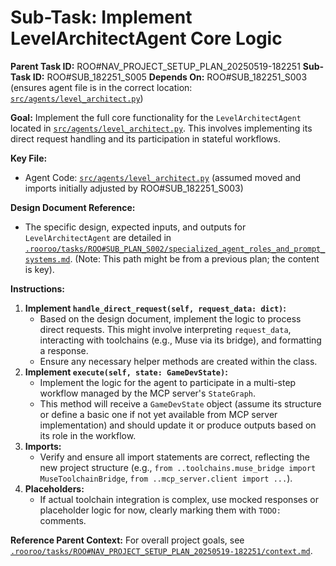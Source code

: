 # Sub-Task: Implement LevelArchitectAgent Core Logic

**Parent Task ID:** ROO#NAV_PROJECT_SETUP_PLAN_20250519-182251
**Sub-Task ID:** ROO#SUB_182251_S005
**Depends On:** ROO#SUB_182251_S003 (ensures agent file is in the correct location: [`src/agents/level_architect.py`](src/agents/level_architect.py))

**Goal:**
Implement the full core functionality for the `LevelArchitectAgent` located in [`src/agents/level_architect.py`](src/agents/level_architect.py). This involves implementing its direct request handling and its participation in stateful workflows.

**Key File:**
*   Agent Code: [`src/agents/level_architect.py`](src/agents/level_architect.py) (assumed moved and imports initially adjusted by ROO#SUB_182251_S003)

**Design Document Reference:**
*   The specific design, expected inputs, and outputs for `LevelArchitectAgent` are detailed in [`.rooroo/tasks/ROO#SUB_PLAN_S002/specialized_agent_roles_and_prompt_systems.md`](.rooroo/tasks/ROO#SUB_PLAN_S002/specialized_agent_roles_and_prompt_systems.md). (Note: This path might be from a previous plan; the content is key).

**Instructions:**
1.  **Implement `handle_direct_request(self, request_data: dict)`:**
    *   Based on the design document, implement the logic to process direct requests. This might involve interpreting `request_data`, interacting with toolchains (e.g., Muse via its bridge), and formatting a response.
    *   Ensure any necessary helper methods are created within the class.
2.  **Implement `execute(self, state: GameDevState)`:**
    *   Implement the logic for the agent to participate in a multi-step workflow managed by the MCP server's `StateGraph`.
    *   This method will receive a `GameDevState` object (assume its structure or define a basic one if not yet available from MCP server implementation) and should update it or produce outputs based on its role in the workflow.
3.  **Imports:**
    *   Verify and ensure all import statements are correct, reflecting the new project structure (e.g., `from ..toolchains.muse_bridge import MuseToolchainBridge`, `from ..mcp_server.client import ...`).
4.  **Placeholders:**
    *   If actual toolchain integration is complex, use mocked responses or placeholder logic for now, clearly marking them with `TODO:` comments.

**Reference Parent Context:**
For overall project goals, see [`.rooroo/tasks/ROO#NAV_PROJECT_SETUP_PLAN_20250519-182251/context.md`](.rooroo/tasks/ROO#NAV_PROJECT_SETUP_PLAN_20250519-182251/context.md).